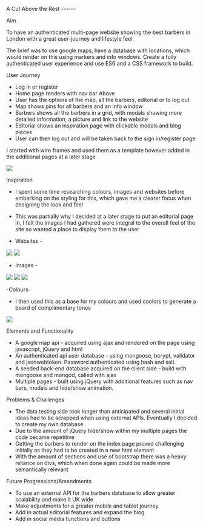 A Cut Above the Rest ------

Aim

To have an authenticated multi-page website showing the best barbers in London with a great user-journey and lifestyle feel.

The brief was to use google maps, have a database with locations, which would render on this using markers and info windows. Create a fully authenticated user experience and use ES6 and a CSS framework to build.

User Journey

- Log in or register
- Home page renders with nav bar Above
- User has the options of the map, all the barbers, editorial or to log out
- Map shows pins for all barbers and an info window
- Barbers shows all the barbers in a grid, with modals showing more detailed information, a picture and link to the website
- Editorial shows an inspiration page with clickable modals and blog pieces
- User can then log out and will be taken back to the sign in/register page

I started with wire frames and used them as a template however added in the additional pages at a later stage

 <img src="images/Laura-Tombs.png">

Inspiration

- I spent some time researching colours, images and websites before embarking on the styling for this, which gave me a clearer focus when designing the look and feel
- This was partially why I decided at a later stage to put an editorial page in, I felt the images I had gathered were integral to the overall feel of the site so wanted a place to display them to the user

- Websites -
<img src="images/BarberStreisand.png">
<img src="images/MrPorter.png">

- Images -
<img src="images/photobooth.png">
<img src="images/blackbrushes.jpg">
<img src="images/chair.jpg">

-Colours-
- I then used this as a base for my colours and used coolors to generate a board of complimentary tones
<img src="images/coolors.png">

Elements and Functionality

- A google map api - acquired using ajax and rendered on the page using javascript, jQuery and html
- An authenticated api user database - using mongoose, bcrypt, validator and jsonwebtoken. Password authenticated using hash and salt.
- A seeded back-end database acquired on the client side - build with mongoose and mongod, called with ajax
- Multiple pages - built using jQuery with additional features such as nav bars, modals and hide/show animation.

Problems & Challenges

- The data testing side took longer than anticipated and several initial ideas had to be scrapped when using external APIs. Eventually I decided to create my own database.
- Due to the amount of jQuery hide/show within my multiple pages the code became repetitive
- Getting the barbers to render on the index page proved challenging initially as they had to be created in a new html element
- With the amount of sections and use of bootstrap there was a heavy reliance on divs, which when done again could be made more semantically relevant

Future Progressions/Amendments

- To use an external API for the barbers database to allow greater scalability and make it UK wide
- Make adjustments for a greater mobile and tablet journey
- Add in actual editorial features and expand the blog
- Add in social media functions and buttons
